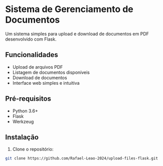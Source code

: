 # Sistema de Gerenciamento de Documentos

Um sistema simples para upload e download de documentos em PDF desenvolvido com Flask.

## Funcionalidades

- Upload de arquivos PDF
- Listagem de documentos disponíveis
- Download de documentos
- Interface web simples e intuitiva

## Pré-requisitos

- Python 3.6+
- Flask
- Werkzeug

## Instalação

1. Clone o repositório:

```bash
git clone https://github.com/Rafael-Leao-2024/upload-files-flask.git
```
